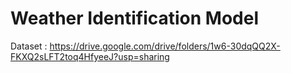 # Weather Identification Model

Dataset : https://drive.google.com/drive/folders/1w6-30dqQQ2X-FKXQ2sLFT2toq4HfyeeJ?usp=sharing
